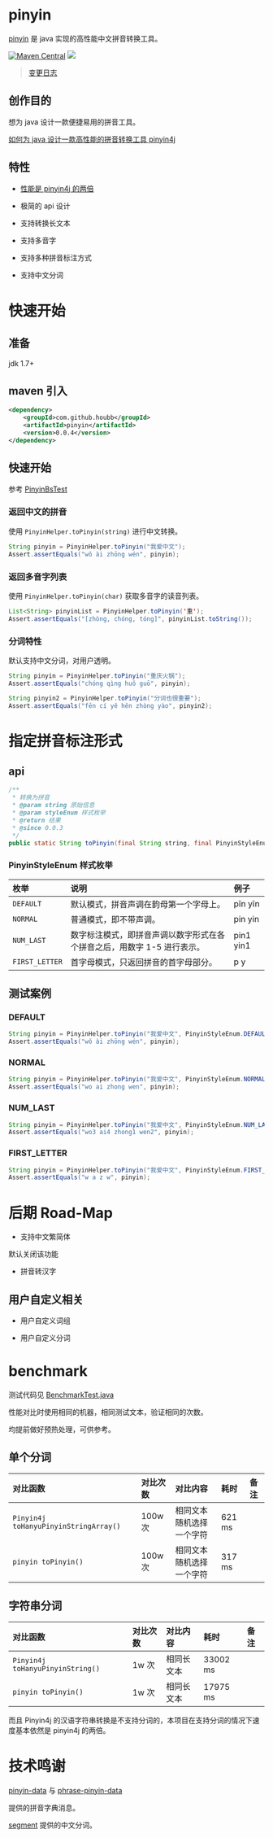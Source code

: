 # pinyin

[pinyin](https://github.com/houbb/pinyin) 是 java 实现的高性能中文拼音转换工具。

[![Maven Central](https://maven-badges.herokuapp.com/maven-central/com.github.houbb/pinyin/badge.svg)](http://mvnrepository.com/artifact/com.github.houbb/pinyin)
[![](https://img.shields.io/badge/license-Apache2-FF0080.svg)](https://github.com/houbb/pinyin/blob/master/LICENSE.txt)

> [变更日志](https://github.com/houbb/pinyin/blob/master/CHANGELOG.md)

## 创作目的

想为 java 设计一款便捷易用的拼音工具。

[如何为 java 设计一款高性能的拼音转换工具 pinyin4j](https://houbb.github.io/2020/01/09/how-to-design-pinyin4j)

## 特性

- [性能是 pinyin4j 的两倍](#benchmark)

- 极简的 api 设计

- 支持转换长文本

- 支持多音字

- 支持多种拼音标注方式

- 支持中文分词

# 快速开始

## 准备

jdk 1.7+

## maven 引入

```xml
<dependency>
    <groupId>com.github.houbb</groupId>
    <artifactId>pinyin</artifactId>
    <version>0.0.4</version>
</dependency>
```

## 快速开始

参考 [PinyinBsTest](https://github.com/houbb/pinyin/blob/master/src/test/java/com/github/houbb/pinyin/test/bs/PinyinBsTest.java)

### 返回中文的拼音

使用 `PinyinHelper.toPinyin(string)` 进行中文转换。

```java
String pinyin = PinyinHelper.toPinyin("我爱中文");
Assert.assertEquals("wǒ ài zhōng wén", pinyin);
```

### 返回多音字列表

使用 `PinyinHelper.toPinyin(char)` 获取多音字的读音列表。

```java
List<String> pinyinList = PinyinHelper.toPinyin('重');
Assert.assertEquals("[zhòng, chóng, tóng]", pinyinList.toString());
```

### 分词特性

默认支持中文分词，对用户透明。

```java
String pinyin = PinyinHelper.toPinyin("重庆火锅");
Assert.assertEquals("chóng qìng huǒ guō", pinyin);

String pinyin2 = PinyinHelper.toPinyin("分词也很重要");
Assert.assertEquals("fēn cí yě hěn zhòng yào", pinyin2);
```

# 指定拼音标注形式

## api 

```java
/**
 * 转换为拼音
 * @param string 原始信息
 * @param styleEnum 样式枚举
 * @return 结果
 * @since 0.0.3
 */
public static String toPinyin(final String string, final PinyinStyleEnum styleEnum)
```

### PinyinStyleEnum 样式枚举

| 枚举 | 说明 | 例子 |
|:---|:---|:---|
| `DEFAULT` | 默认模式，拼音声调在韵母第一个字母上。| pīn yīn |
| `NORMAL` | 普通模式，即不带声调。| pin yin |
| `NUM_LAST` | 数字标注模式，即拼音声调以数字形式在各个拼音之后，用数字 1-5 进行表示。| pin1 yin1 |
| `FIRST_LETTER` | 首字母模式，只返回拼音的首字母部分。| p y |

## 测试案例

### DEFAULT

```java
String pinyin = PinyinHelper.toPinyin("我爱中文", PinyinStyleEnum.DEFAULT);
Assert.assertEquals("wǒ ài zhōng wén", pinyin);
```

### NORMAL

```java
String pinyin = PinyinHelper.toPinyin("我爱中文", PinyinStyleEnum.NORMAL);
Assert.assertEquals("wo ai zhong wen", pinyin);
```

### NUM_LAST

```java
String pinyin = PinyinHelper.toPinyin("我爱中文", PinyinStyleEnum.NUM_LAST);
Assert.assertEquals("wo3 ai4 zhong1 wen2", pinyin);
```

### FIRST_LETTER

```java
String pinyin = PinyinHelper.toPinyin("我爱中文", PinyinStyleEnum.FIRST_LETTER);
Assert.assertEquals("w a z w", pinyin);
```

# 后期 Road-Map

- 支持中文繁简体

默认关闭该功能

- 拼音转汉字

## 用户自定义相关

- 用户自定义词组

- 用户自定义分词

# benchmark

测试代码见 [BenchmarkTest.java](https://github.com/houbb/pinyin/blob/master/src/test/java/com/github/houbb/pinyin/test/benchmark/BenchmarkTest.java)

性能对比时使用相同的机器，相同测试文本，验证相同的次数。

均提前做好预热处理，可供参考。

## 单个分词

| 对比函数 | 对比次数 | 对比内容 | 耗时 | 备注 |
|:---|:---|:---|:---|:---|
| `Pinyin4j toHanyuPinyinStringArray()` | 100w 次 | 相同文本随机选择一个字符 | 621 ms | |
| `pinyin toPinyin()` | 100w 次 | 相同文本随机选择一个字符 | 317 ms | |

## 字符串分词

| 对比函数 | 对比次数 | 对比内容 | 耗时 | 备注 |
|:---|:---|:---|:---|:---|
| `Pinyin4j toHanyuPinyinString()` | 1w 次 | 相同长文本 | 33002 ms | |
| `pinyin toPinyin()` | 1w 次 | 相同长文本 | 17975 ms | |

而且 Pinyin4j 的汉语字符串转换是不支持分词的，本项目在支持分词的情况下速度基本依然是 pinyin4j 的两倍。

# 技术鸣谢

[pinyin-data](https://github.com/mozillazg/pinyin-data) 与 [phrase-pinyin-data](https://github.com/mozillazg/phrase-pinyin-data)

提供的拼音字典消息。

[segment](https://github.com/houbb/segment) 提供的中文分词。

